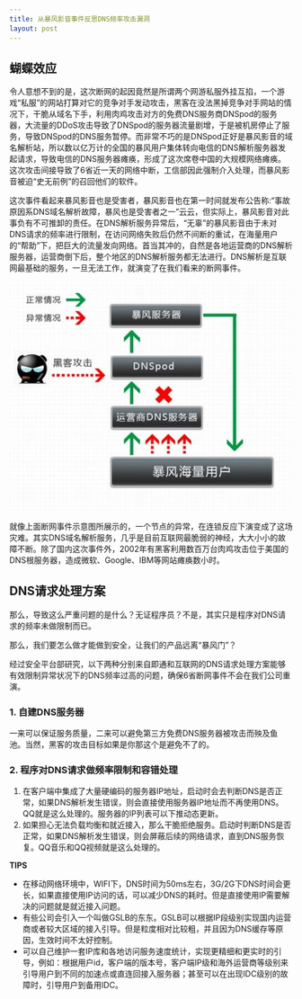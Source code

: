```yaml
---
title: 从暴风影音事件反思DNS频率攻击漏洞
layout: post
---
```



蝴蝶效应
-------

令人意想不到的是，这次断网的起因竟然是所谓两个网游私服外挂互掐，一个游戏“私服”的网站打算对它的竞争对手发动攻击，黑客在没法黑掉竞争对手网站的情况下，干脆从域名下手，利用肉鸡攻击对方的免费DNS服务商DNSpod的服务器，大流量的DDoS攻击导致了DNSpod的服务器流量剧增，于是被机房停止了服务，导致DNSpod的DNS服务暂停。而非常不巧的是DNSpod正好是暴风影音的域名解析站，所以数以亿万计的全国的暴风用户集体转向电信的DNS解析服务器发起请求，导致电信的DNS服务器瘫痪，形成了这次席卷中国的大规模网络瘫痪。这次攻击间接导致了6省近一天的网络中断，工信部因此强制介入处理，而暴风影音被迫“史无前例”的召回他们的软件。


这次事件看起来暴风影音也是受害者，暴风影音也在第一时间就发布公告称:“事故原因系DNS域名解析故障，暴风也是受害者之一”云云，但实际上，暴风影音对此事负有不可推卸的责任。在DNS解析服务异常后，“无辜”的暴风影音由于未对DNS请求的频率进行限制，在访问网络失败后仍然不间断的重试，在海量用户的“帮助”下，把巨大的流量发向网络。首当其冲的，自然是各地运营商的DNS解析服务器，运营商倒下后，整个地区的DNS解析服务都无法进行。DNS解析是互联网最基础的服务，一旦无法工作，就演变了在我们看来的断网事件。

![暴风影音6省断网事件原理示意图](/media/images/bfyy-dns-ddos.jpg)

就像上面断网事件示意图所展示的，一个节点的异常，在连锁反应下演变成了这场灾难。其实DNS域名解析服务，几乎是目前互联网最脆弱的神经，大大小小的故障不断。除了国内这次事件外，2002年有黑客利用数百万台肉鸡攻击位于美国的DNS根服务器，造成微软、Google、IBM等网站瘫痪数小时。
 

DNS请求处理方案
-------------

那么，导致这么严重问题的是什么？无证程序员？不是，其实只是程序对DNS请求的频率未做限制而已。

那么，我们要怎么做才能做到安全，让我们的产品远离“暴风门”？


经过安全平台部研究，以下两种分别来自即通和互联网的DNS请求处理方案能够有效限制异常状况下的DNS频率过高的问题，确保6省断网事件不会在我们公司重演。
 
### 1. 自建DNS服务器

一来可以保证服务质量，二来可以避免第三方免费DNS服务器被攻击而殃及鱼池。当然，黑客的攻击目标如果是你那这个是避免不了的。

### 2. 程序对DNS请求做频率限制和容错处理

1. 在客户端中集成了大量硬编码的服务器IP地址，启动时会去判断DNS是否正常，如果DNS解析发生错误，则会直接使用服务器IP地址而不再使用DNS。QQ就是这么处理的。服务器的IP列表可以下推动态更新。
2. 如果担心无法负载均衡和就近接入，那么干脆拒绝服务。启动时判断DNS是否正常，如果DNS解析发生错误，则会屏蔽后续的网络请求，直到DNS服务恢复。QQ音乐和QQ视频就是这么处理的。

**TIPS**

* 在移动网络环境中，WIFI下，DNS时间为50ms左右，3G/2G下DNS时间会更长，如果直接使用IP访问的话，可以减少DNS的耗时。但是直接使用IP需要解决的问题就是就近接入问题。
* 有些公司会引入一个叫做GSLB的东东。GSLB可以根据IP段级别实现国内运营商或者较大区域的接入引导。但是粒度相对比较粗，并且因为DNS缓存等原因，生效时间不太好控制。
* 可以自己维护一套IP库和各地访问服务速度统计，实现更精细和更实时的引导，例如：根据用户id，客户端的版本号，客户端IP级和海外运营商等级别来引导用户到不同的加速点或直连回接入服务器；甚至可以在出现IDC级别的故障时，引导用户到备用IDC。




